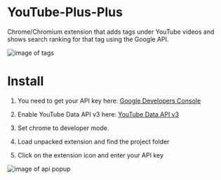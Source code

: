 # YouTube-Plus-Plus
Chrome/Chromium extension that adds tags under YouTube videos and shows search ranking for that tag using the Google API.

![image of tags](https://i.imgur.com/wiKcjx8.png)

# Install
1) You need to get your API key here: [Google Developers Console](https://console.developers.google.com/projectselector/apis/credentials?pli=1&supportedpurview=project)

2) Enable YouTube Data API v3 here: [YouTube Data API v3](https://console.developers.google.com/apis/api/youtube.googleapis.com/overview)

3) Set chrome to developer mode.

4) Load unpacked extension and find the project folder

5) Click on the extension icon and enter your API key

![image of api popup](https://i.imgur.com/6r4uAav.png)
